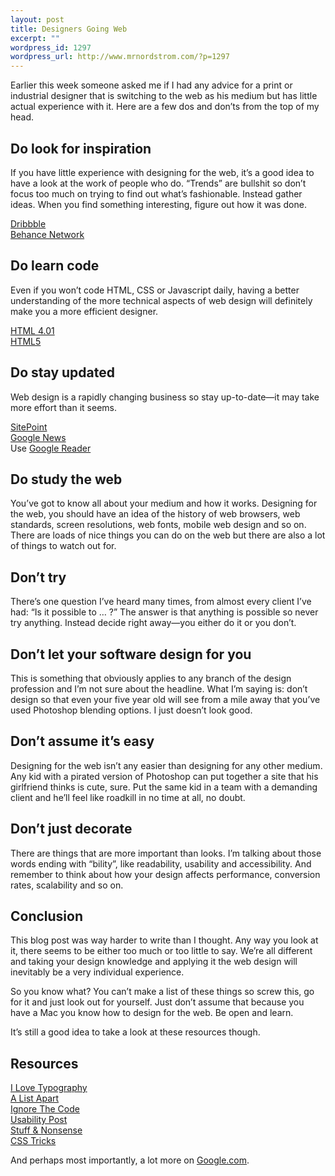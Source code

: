 ```yaml
--- 
layout: post
title: Designers Going Web
excerpt: ""
wordpress_id: 1297
wordpress_url: http://www.mrnordstrom.com/?p=1297
---
```

<p>Earlier this week someone asked me if I had any advice for a print or industrial designer that is switching to the web as his medium but has little actual experience with it. Here are a few dos and don&rsquo;ts from the top of my head.</p>
<!--more-->
<h2>Do look for inspiration</h2>
<p>If you have little experience with designing for the web, it&rsquo;s a good idea to have a look at the work of people who do. &ldquo;Trends&rdquo; are bullshit so don&rsquo;t focus too much on trying to find out what&rsquo;s fashionable. Instead gather ideas. When you find something interesting, figure out how it was done.</p>

<a href="http://dribbble.com/">Dribbble</a><br>
<a href="http://www.behance.net/?field=102&amp;network=&amp;curator=&amp;content=projects&amp;sort=&amp;time=all">Behance Network</a>

<h2>Do learn code</h2>
<p>Even if you won&rsquo;t code HTML, CSS or Javascript daily, having a better understanding of the more technical aspects of web design will definitely make you a more efficient designer.</p>

<p>
<a href="http://www.google.com/search?hl=sv&amp;q=html+4.01+strict+tutorial&amp;aq=f&amp;aqi=&amp;aql=&amp;oq=&amp;gs_rfai=">HTML 4.01</a><br>
<a href="http://www.smashingmagazine.com/2009/08/04/designing-a-html-5-layout-from-scratch/">HTML5</a>
</p>

<h2>Do stay updated</h2>
<p>Web design is a rapidly changing business so stay up-to-date&mdash;it may take more effort than it seems.</p>

<p>
<a href="http://www.sitepoint.com/">SitePoint</a><br>
<a href="http://news.google.com/news/search?pz=1&amp;cf=all&amp;hl=en&amp;q=web+design">Google News</a><br>
Use <a href="http://www.google.com/reader/">Google Reader</a>
</p>

<h2>Do study the web</h2>
<p>You&rsquo;ve got to know all about your medium and how it works. Designing for the web, you should have an idea of the history of web browsers, web standards, screen resolutions, web fonts, mobile web design and so on. There are loads of nice things you can do on the web but there are also a lot of things to watch out for.</p>

<h2>Don&rsquo;t try</h2>
<p>There&rsquo;s one question I&rsquo;ve heard many times, from almost every client I&rsquo;ve had: &ldquo;Is it possible to &hellip; ?&rdquo; The answer is that anything is possible so never try anything. Instead decide right away&mdash;you either do it or you don&rsquo;t.</p>

<h2>Don&rsquo;t let your software design for you</h2>
<p>This is something that obviously applies to any branch of the design profession and I&rsquo;m not sure about the headline. What I&rsquo;m saying is: don&rsquo;t design so that even your five year old will see from a mile away that you&rsquo;ve used Photoshop blending options. I just doesn&rsquo;t look good.</p>

<h2>Don&rsquo;t assume it&rsquo;s easy</h2>
<p>Designing for the web isn&rsquo;t any easier than designing for any other medium. Any kid with a pirated version of Photoshop can put together a site that his girlfriend thinks is cute, sure. Put the same kid in a team with a demanding client and he&rsquo;ll feel like roadkill in no time at all, no doubt.</p>

<h2>Don&rsquo;t just decorate</h2>
<p>There are things that are more important than looks. I&rsquo;m talking about those words ending with &ldquo;bility&rdquo;, like readability, usability and accessibility. And remember to think about how your design affects performance, conversion rates, scalability and so on.</p>

<h2>Conclusion</h2>
<p>This blog post was way harder to write than I thought. Any way you look at it, there seems to be either too much or too little to say. We&rsquo;re all different and taking your design knowledge and applying it the web design will inevitably be a very individual experience.</p>

<p>So you know what? You can&rsquo;t make a list of these things so screw this, go for it and just look out for yourself. Just don&rsquo;t assume that because you have a Mac you know how to design for the web. Be open and learn.</p>

<p>It&rsquo;s still a good idea to take a look at these resources though.</p>

<h2>Resources</h2>
<p>
<a href="http://ilovetypography.com/">I Love Typography</a><br>
<a href="http://www.alistapart.com/articles/">A List Apart</a><br>
<a href="http://ignorethecode.net/blog/">Ignore The Code</a><br>
<a href="http://www.usabilitypost.com/">Usability Post</a><br>
<a href="http://stuffandnonsense.co.uk/blog">Stuff &amp; Nonsense</a><br>
<a href="http://css-tricks.com/">CSS Tricks</a>
</p>

<p>And perhaps most importantly, a lot more on <a href="http://www.google.com/search?hl=sv&amp;q=must+read+web+design+blogs&amp;aq=f&amp;aqi=&amp;aql=&amp;oq=&amp;gs_rfai=">Google.com</a>.</p>
